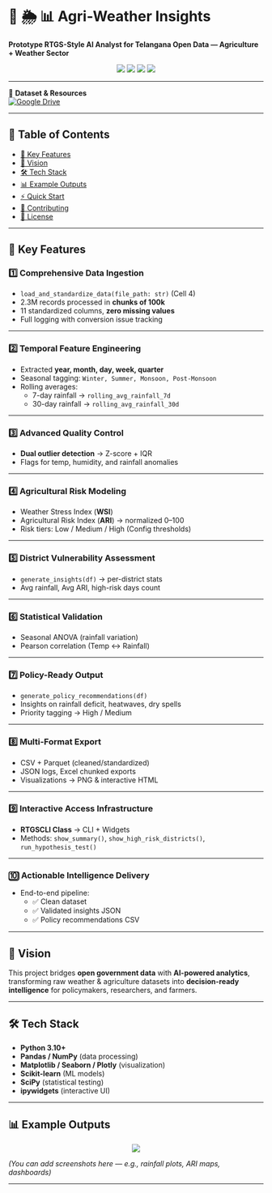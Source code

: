 # 🌾 🌦️ 📊 Agri-Weather Insights  
**Prototype RTGS-Style AI Analyst for Telangana Open Data — Agriculture + Weather Sector**  

<p align="center">
  <img src="https://img.shields.io/badge/Python-3.10%2B-blue.svg?style=for-the-badge&logo=python" />
  <img src="https://img.shields.io/badge/Jupyter-Notebook-orange.svg?style=for-the-badge&logo=jupyter" />
  <img src="https://img.shields.io/badge/License-MIT-green.svg?style=for-the-badge" />
  <img src="https://img.shields.io/badge/Contributions-Welcome-brightgreen.svg?style=for-the-badge" />
</p>  

---

📂 **Dataset & Resources**  
[![Google Drive](https://img.shields.io/badge/📂%20Access%20Dataset-Google%20Drive-blue?style=flat&logo=google-drive)](https://drive.google.com/drive/folders/1XQ3lvMYUm0kvVloAyEhnxs9hYEToP18H?usp=drive_link)  

---

## 📑 Table of Contents
- [🔑 Key Features](#-key-features)  
- [🚀 Vision](#-vision)  
- [🛠️ Tech Stack](#️-tech-stack)  
- [📊 Example Outputs](#-example-outputs)  
- [⚡ Quick Start](#-quick-start)  
- [🤝 Contributing](#-contributing)  
- [📜 License](#-license)  

---

## 🔑 Key Features  

### 1️⃣ Comprehensive Data Ingestion  
- `load_and_standardize_data(file_path: str)` (Cell 4)  
- 2.3M records processed in **chunks of 100k**  
- 11 standardized columns, **zero missing values**  
- Full logging with conversion issue tracking  

---

### 2️⃣ Temporal Feature Engineering  
- Extracted **year, month, day, week, quarter**  
- Seasonal tagging: `Winter, Summer, Monsoon, Post-Monsoon`  
- Rolling averages:  
  - 7-day rainfall → `rolling_avg_rainfall_7d`  
  - 30-day rainfall → `rolling_avg_rainfall_30d`  

---

### 3️⃣ Advanced Quality Control  
- **Dual outlier detection** → Z-score + IQR  
- Flags for temp, humidity, and rainfall anomalies  

---

### 4️⃣ Agricultural Risk Modeling  
- Weather Stress Index (**WSI**)  
- Agricultural Risk Index (**ARI**) → normalized 0–100  
- Risk tiers: Low / Medium / High (Config thresholds)  

---

### 5️⃣ District Vulnerability Assessment  
- `generate_insights(df)` → per-district stats  
- Avg rainfall, Avg ARI, high-risk days count  

---

### 6️⃣ Statistical Validation  
- Seasonal ANOVA (rainfall variation)  
- Pearson correlation (Temp ↔ Rainfall)  

---

### 7️⃣ Policy-Ready Output  
- `generate_policy_recommendations(df)`  
- Insights on rainfall deficit, heatwaves, dry spells  
- Priority tagging → High / Medium  

---

### 8️⃣ Multi-Format Export  
- CSV + Parquet (cleaned/standardized)  
- JSON logs, Excel chunked exports  
- Visualizations → PNG & interactive HTML  

---

### 9️⃣ Interactive Access Infrastructure  
- **RTGSCLI Class** → CLI + Widgets  
- Methods: `show_summary()`, `show_high_risk_districts()`, `run_hypothesis_test()`  

---

### 🔟 Actionable Intelligence Delivery  
- End-to-end pipeline:  
  - ✅ Clean dataset  
  - ✅ Validated insights JSON  
  - ✅ Policy recommendations CSV  

---

## 🚀 Vision  
This project bridges **open government data** with **AI-powered analytics**, transforming raw weather & agriculture datasets into **decision-ready intelligence** for policymakers, researchers, and farmers.  

---

## 🛠️ Tech Stack  
- **Python 3.10+**  
- **Pandas / NumPy** (data processing)  
- **Matplotlib / Seaborn / Plotly** (visualization)  
- **Scikit-learn** (ML models)  
- **SciPy** (statistical testing)  
- **ipywidgets** (interactive UI)  

---

## 📊 Example Outputs  
<p align="center">
  <img src="https://img.shields.io/badge/📈-Visualization-blue?style=for-the-badge" />
</p>  

*(You can add screenshots here — e.g., rainfall plots, ARI maps, dashboards)*  

---
